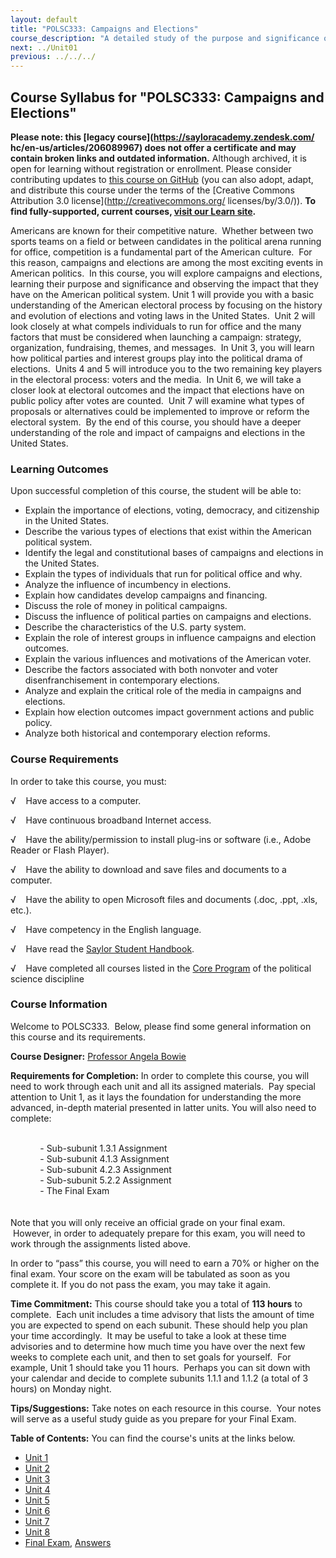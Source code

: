```yaml
---
layout: default
title: "POLSC333: Campaigns and Elections"
course_description: "A detailed study of the purpose and significance of campaigns and elections, especially their impact on the American political system. Explores the history and evolution of elections and voting laws in the United States, types of elections, campaign organization and strategy, the role of political parties, and voter decision-making."
next: ../Unit01
previous: ../../../
---
```

Course Syllabus for "POLSC333: Campaigns and Elections"
-------------------------------------------------------

**Please note: this [legacy course](https://sayloracademy.zendesk.com/
hc/en-us/articles/206089967) does not offer a certificate and may contain 
broken links and outdated information.** Although archived, it is open 
for learning without registration or enrollment. Please consider contributing 
updates to [this course on GitHub](https://github.com/saylordotorg/course_polsc333) 
(you can also adopt, adapt, and distribute this course under the terms of 
the [Creative Commons Attribution 3.0 license](http://creativecommons.org/
licenses/by/3.0/)). **To find fully-supported, current courses, [visit our 
Learn site](https://learn.saylor.org).**

Americans are known for their competitive nature.  Whether between two
sports teams on a field or between candidates in the political arena
running for office, competition is a fundamental part of the American
culture.  For this reason, campaigns and elections are among the most
exciting events in American politics.  In this course, you will explore
campaigns and elections, learning their purpose and significance and
observing the impact that they have on the American political system.
Unit 1 will provide you with a basic understanding of the American
electoral process by focusing on the history and evolution of elections
and voting laws in the United States.  Unit 2 will look closely at what
compels individuals to run for office and the many factors that must be
considered when launching a campaign: strategy, organization,
fundraising, themes, and messages.  In Unit 3, you will learn how
political parties and interest groups play into the political drama of
elections.  Units 4 and 5 will introduce you to the two remaining key
players in the electoral process: voters and the media.  In Unit 6, we
will take a closer look at electoral outcomes and the impact that
elections have on public policy after votes are counted.  Unit 7 will
examine what types of proposals or alternatives could be implemented to
improve or reform the electoral system.  By the end of this course, you
should have a deeper understanding of the role and impact of campaigns
and elections in the United States.

### Learning Outcomes

Upon successful completion of this course, the student will be able
to:  

-   Explain the importance of elections, voting, democracy, and
    citizenship in the United States.
-   Describe the various types of elections that exist within the
    American political system.
-   Identify the legal and constitutional bases of campaigns and
    elections in the United States.
-   Explain the types of individuals that run for political office and
    why.
-   Analyze the influence of incumbency in elections.
-   Explain how candidates develop campaigns and financing.
-   Discuss the role of money in political campaigns.
-   Discuss the influence of political parties on campaigns and
    elections.
-   Describe the characteristics of the U.S. party system.
-   Explain the role of interest groups in influence campaigns and
    election outcomes.
-   Explain the various influences and motivations of the American
    voter.
-   Describe the factors associated with both nonvoter and voter
    disenfranchisement in contemporary elections.
-   Analyze and explain the critical role of the media in campaigns and
    elections.
-   Explain how election outcomes impact government actions and public
    policy.
-   Analyze both historical and contemporary election reforms.

### Course Requirements

In order to take this course, you must:  
  
 √    Have access to a computer.  
  
 √    Have continuous broadband Internet access.  
  
 √    Have the ability/permission to install plug-ins or software (i.e.,
Adobe Reader or Flash Player).  
  
 √    Have the ability to download and save files and documents to a
computer.  
  
 √    Have the ability to open Microsoft files and documents (.doc,
.ppt, .xls, etc.).  
  
 √    Have competency in the English language.  
  
 √    Have read the [Saylor Student
Handbook](http://www.saylor.org/site/wp-content/uploads/2012/05/Saylor-StudentHandbook.pdf).  
  
 √    Have completed all courses listed in the [Core
Program](../../majors/political-science/) of the political science
discipline

### Course Information

Welcome to POLSC333.  Below, please find some general information on
this course and its requirements.

**Course Designer:** [Professor Angela
Bowie](http://www.saylor.org/faculty-a-g/#ProfessorAngelaBowie)

**Requirements for Completion:** In order to complete this course, you
will need to work through each unit and all its assigned materials.  Pay
special attention to Unit 1, as it lays the foundation for understanding
the more advanced, in-depth material presented in latter units. You will
also need to complete:

   
             - Sub-subunit 1.3.1 Assignment  
             - Sub-subunit 4.1.3 Assignment  
             - Sub-subunit 4.2.3 Assignment  
             - Sub-subunit 5.2.2 Assignment  
             - The Final Exam  
              
    
 Note that you will only receive an official grade on your final exam.
 However, in order to adequately prepare for this exam, you will need to
work through the assignments listed above.

In order to “pass” this course, you will need to earn a 70% or higher on
the final exam. Your score on the exam will be tabulated as soon as you
complete it. If you do not pass the exam, you may take it again.

**Time Commitment:** This course should take you a total of **113
hours** to complete.  Each unit includes a time advisory that lists the
amount of time you are expected to spend on each subunit. These should
help you plan your time accordingly.  It may be useful to take a look at
these time advisories and to determine how much time you have over the
next few weeks to complete each unit, and then to set goals for
yourself.  For example, Unit 1 should take you 11 hours.  Perhaps you
can sit down with your calendar and decide to complete subunits 1.1.1
and 1.1.2 (a total of 3 hours) on Monday night.  
  
 **Tips/Suggestions:** Take notes on each resource in this course.  Your
notes will serve as a useful study guide as you prepare for your Final
Exam.

**Table of Contents:** You can find the course's units at the links below.

- [Unit 1](https://legacy.saylor.org/polsc333/Unit01/)
- [Unit 2](https://legacy.saylor.org/polsc333/Unit02/)
- [Unit 3](https://legacy.saylor.org/polsc333/Unit03/)
- [Unit 4](https://legacy.saylor.org/polsc333/Unit04/)
- [Unit 5](https://legacy.saylor.org/polsc333/Unit05/)
- [Unit 6](https://legacy.saylor.org/polsc333/Unit06/)
- [Unit 7](https://legacy.saylor.org/polsc333/Unit07/)
- [Unit 8](https://legacy.saylor.org/polsc333/Unit08/)
- [Final Exam](http://saylordotorg.github.io/LegacyExams/POLSC/POLSC33/POLSC333-FinalExam.html), [Answers](http://saylordotorg.github.io/LegacyExams/POLSC/POLSC333/POLSC333-FinalExam-Answers.html)
